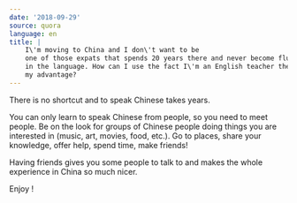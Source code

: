```yaml
---
date: '2018-09-29'
source: quora
language: en
title: |
    I\'m moving to China and I don\'t want to be
    one of those expats that spends 20 years there and never become fluent
    in the language. How can I use the fact I\'m an English teacher there to
    my advantage?
---
```


There is no shortcut and to speak Chinese takes years.

You can only learn to speak Chinese from people, so you need to meet
people. Be on the look for groups of Chinese people doing things you are
interested in (music, art, movies, food, etc.). Go to places, share your
knowledge, offer help, spend time, make friends!

Having friends gives you some people to talk to and makes the whole
experience in China so much nicer.

Enjoy !
